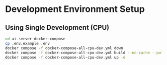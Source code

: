 # Development Environment Setup

## Using Single Development (CPU)
```bash
cd ai-server-docker-compose
cp .env.example .env
docker compose -f docker-compose-all-cpu-dev.yml down
docker compose -f docker-compose-all-cpu-dev.yml build --no-cache --pull
docker compose -f docker-compose-all-cpu-dev.yml up -d
```

